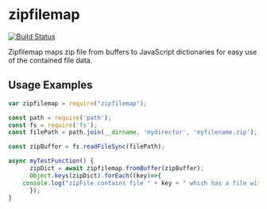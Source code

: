 # zipfilemap

[![Build Status](https://travis-ci.org/TomCoded/zipfilemap.svg?branch=master)](https://travis-ci.org/TomCoded/zipfilemap)
<!--- [![Coverage Status](https://img.shields.io/coveralls/TomCoded/zipfilemap.svg)](https://coveralls.io/r/TomCoded/zipfilemap) --->

Zipfilemap maps zip file from buffers to JavaScript dictionaries for easy use of the contained file data.

## Usage Examples

```js
var zipfilemap = require("zipfilemap");

const path = require('path');
const fs = require('fs');
const filePath = path.join(__dirname, 'mydirector', 'myfilename.zip');

const zipBuffer = fs.readFileSync(filePath);

async myTestFunction() {
      zipDict = await zipfilemap.fromBuffer(zipBuffer);
      Object.keys(zipDict).forEach((key)=>{
	console.log("zipFile contains file " + key + " which has a file with contents " + zipDict[key]);
      });
}
```


